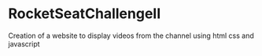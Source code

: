# RocketSeatChallengeII
Creation of a website to display videos from the channel using html css and javascript
